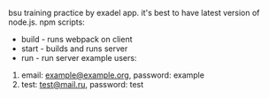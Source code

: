 bsu training practice by exadel app.
it's best to have latest version of node.js.
npm scripts:
* build - runs webpack on client
* start - builds and runs server
* run - run server
example users:
1. email: example@example.org, password: example
2. test: test@mail.ru, password: test
